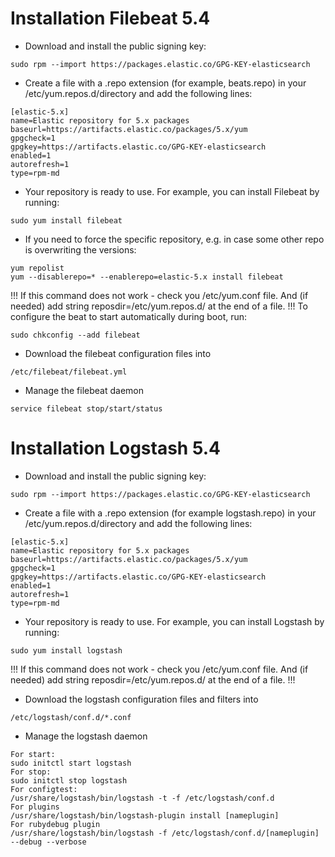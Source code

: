 # Installation Filebeat 5.4

* Download and install the public signing key: 
```
sudo rpm --import https://packages.elastic.co/GPG-KEY-elasticsearch
```

* Create a file with a .repo extension (for example, beats.repo) in your /etc/yum.repos.d/directory and add the following lines:
```
[elastic-5.x]
name=Elastic repository for 5.x packages
baseurl=https://artifacts.elastic.co/packages/5.x/yum
gpgcheck=1
gpgkey=https://artifacts.elastic.co/GPG-KEY-elasticsearch
enabled=1
autorefresh=1
type=rpm-md
```

* Your repository is ready to use. For example, you can install Filebeat by running:
```
sudo yum install filebeat
```
* If you need to force the specific repository, e.g. in case some other repo is overwriting the versions:
```
yum repolist
yum --disablerepo=* --enablerepo=elastic-5.x install filebeat
```

!!! If this command does not work - check you /etc/yum.conf file. And (if needed) add string reposdir=/etc/yum.repos.d/  at the end of a file. !!!
To configure the beat to start automatically during boot, run:
```
sudo chkconfig --add filebeat
```

* Download the filebeat configuration files into 
```
/etc/filebeat/filebeat.yml
```

* Manage the filebeat daemon
```
service filebeat stop/start/status
```

# Installation Logstash 5.4
* Download and install the public signing key: 
```
sudo rpm --import https://packages.elastic.co/GPG-KEY-elasticsearch
```

* Create a file with a .repo extension (for example logstash.repo) in your /etc/yum.repos.d/directory and add the following lines:
```
[elastic-5.x]
name=Elastic repository for 5.x packages
baseurl=https://artifacts.elastic.co/packages/5.x/yum
gpgcheck=1
gpgkey=https://artifacts.elastic.co/GPG-KEY-elasticsearch
enabled=1
autorefresh=1
type=rpm-md
```

* Your repository is ready to use. For example, you can install Logstash by running:
```
sudo yum install logstash
```
!!! If this command does not work - check you /etc/yum.conf file. And (if needed) add string reposdir=/etc/yum.repos.d/  at the end of a file. !!!

* Download the logstash configuration files and filters into 
```
/etc/logstash/conf.d/*.conf
```

* Manage the logstash daemon
```
For start:
sudo initctl start logstash 
For stop:
sudo initctl stop logstash
For configtest:
/usr/share/logstash/bin/logstash -t -f /etc/logstash/conf.d
For plugins
/usr/share/logstash/bin/logstash-plugin install [nameplugin]
For rubydebug plugin
/usr/share/logstash/bin/logstash -f /etc/logstash/conf.d/[nameplugin] --debug --verbose
```
